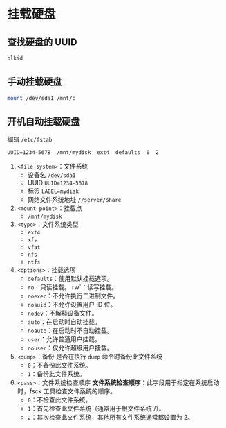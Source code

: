 # 挂载硬盘

## 查找硬盘的 UUID

```sh
blkid
```

## 手动挂载硬盘

```sh
mount /dev/sda1 /mnt/c
```

## 开机自动挂载硬盘

编辑 `/etc/fstab`

```fstab
UUID=1234-5678  /mnt/mydisk  ext4  defaults  0  2
```

1. `<file system>`：文件系统
    - 设备名 `/dev/sda1`
    - UUID `UUID=1234-5678`
    - 标签 `LABEL=mydisk`
    - 网络文件系统地址 `//server/share`
2. `<mount point>`：挂载点
    - `/mnt/mydisk`
3. `<type>`：文件系统类型
    - `ext4`
    - `xfs`
    - `vfat`
    - `nfs`
    - `ntfs`
4. `<options>`：挂载选项
    - `defaults`：使用默认挂载选项。
    - `ro`：只读挂载。
rw`：读写挂载。
    - `noexec`：不允许执行二进制文件。
    - `nosuid`：不允许设置用户 ID 位。
    - `nodev`：不解释设备文件。
    - `auto`：在启动时自动挂载。
    - `noauto`：在启动时不自动挂载。
    - `user`：允许普通用户挂载。
    - `nouser`：仅允许超级用户挂载。
5. `<dump>`：备份
是否在执行 `dump` 命令时备份此文件系统
    - `0`：不备份此文件系统。
    - `1`：备份此文件系统。
6. `<pass>`：文件系统检查顺序
**文件系统检查顺序**：此字段用于指定在系统启动时，fsck 工具检查文件系统的顺序。
    - `0`：不检查此文件系统。
    - `1`：首先检查此文件系统（通常用于根文件系统 /）。
    - `2`：其次检查此文件系统，其他所有文件系统通常都设置为 2。

